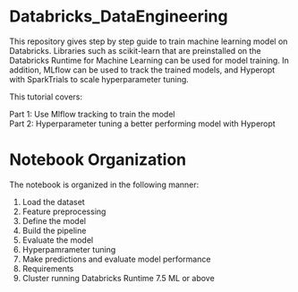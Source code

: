 # Databricks_DataEngineering
This repository gives step by step guide to train machine learning model on Databricks. Libraries such as scikit-learn that are preinstalled on the Databricks Runtime for Machine Learning can be used for model training. In addition, MLflow can be used to track the trained models, and Hyperopt with SparkTrials to scale hyperparameter tuning.

This tutorial covers:

Part 1: Use Mlflow tracking to train the model\
Part 2: Hyperparameter tuning a better performing model with Hyperopt
# Notebook Organization

The notebook is organized in the following manner:

1. Load the dataset
2. Feature preprocessing
3. Define the model
4. Build the pipeline
5. Evaluate the model
6. Hyperpamrameter tuning
7. Make predictions and evaluate model performance
8. Requirements
9. Cluster running Databricks Runtime 7.5 ML or above
